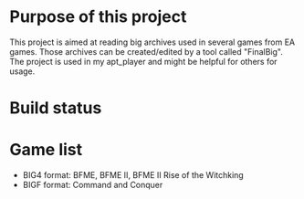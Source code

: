 # Purpose of this project
This project is aimed at reading big archives used in several games from EA games. Those archives can be created/edited by a tool 
called "FinalBig". The project is used in my apt_player and might be helpful for others for usage.

# Build status

# Game list
- BIG4 format:
BFME, BFME II, BFME II Rise of the Witchking
- BIGF format: 
Command and Conquer
